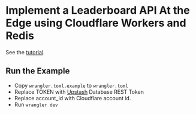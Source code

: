 # Implement a Leaderboard API At the Edge using Cloudflare Workers and Redis

See the [tutorial](https://docs.upstash.com/tutorials/edge_leaderboard).

## Run the Example
- Copy `wrangler.toml.example` to `wrangler.toml`
- Replace TOKEN with [Upstash](https://upstash.com) Database REST Token
- Replace account_id with Cloudflare account id.
- Run `wrangler dev`